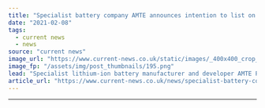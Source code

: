 ```yaml
---
title: "Specialist battery company AMTE announces intention to list on London Stock Exchange"
date: "2021-02-08"
tags: 
  - current news
  - news
source: "current news"
image_url: "https://www.current-news.co.uk/static/images/_400x400_crop_center-center/AMTE-battery-products-credit-AMTE-Power.png"
image_fp: "/assets/img/post_thumbnails/195.png"
lead: "​Specialist lithium-ion battery manufacturer and developer AMTE Power has announced its intention to seek admission to trading on the Alternative Investment Market (AIM)."
article_url: "https://www.current-news.co.uk/news/specialist-battery-company-amte-announces-intention-to-list-on-london-stock-exchange?utm_source=rss-feeds&utm_medium=rss&utm_campaign=rss"
---
```


---
